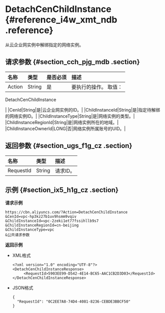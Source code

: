 # DetachCenChildInstance {#reference_i4w_xmt_ndb .reference}

从云企业网实例中解绑指定的网络实例。

## 请求参数 {#section_cch_pjg_mdb .section}

|名称|类型|是否必须|描述|
|:-|:-|:---|:-|
|Action|String|是| 要执行的操作。 取值：

 DetachCenChildInstance

 |
|CenId|String|是|云企业网实例的ID。|
|ChildInstanceId|String|是|指定待解绑的网络实例ID。|
|ChildInstanceType|String|是|网络实例的类型。|
|ChildInstanceRegionId|String|是|网络实例所在的地域。|
|ChildInstanceOwnerId|LONG|否|网络实例所属账号的UID。|

## 返回参数 {#section_ugs_f1g_cz .section}

|名称|类型|描述|
|:-|:-|:-|
|RequestId|String|请求ID。|

## 示例 {#section_ix5_h1g_cz .section}

**请求示例**

``` {#createVPCpub}
https://cbn.aliyuncs.com/?Action=DetachCenChildInstance
&CenId=vpc-hp3kz27b1uv9hsmm9vqiv
&ChildInstanceId=vpc-2zeki1et77fssihllb9s7
&ChildInstanceRegionId=cn-beijing
&ChildInstanceType=vpc
&公共请求参数
```

**返回示例**

-   XML格式

    ```
    <?xml version="1.0" encoding="UTF-8"?>
    <DetachCenChildInstanceResponse>
         <RequestId>5903EE99-D542-4E14-BC65-AAC1CB2D3D03</RequestId>
    </DetachCenChildInstanceResponse>
    ```

-   JSON格式

    ```
    {
      "RequestId": "0C2EE7A8-74D4-4081-8236-CEBDE3BBCF50"
    }
    ```


